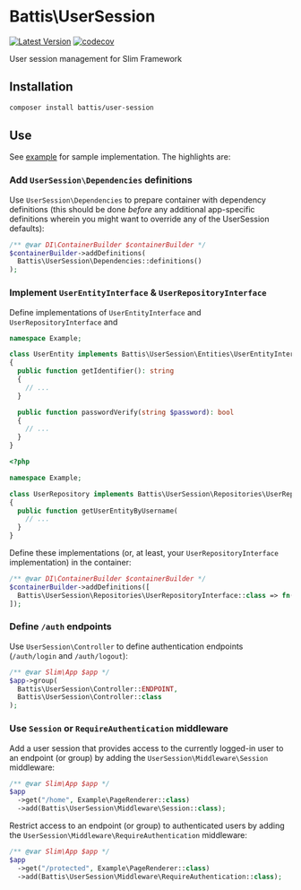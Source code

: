# Battis\UserSession

[![Latest Version](https://img.shields.io/packagist/v/battis/user-session.svg)](https://packagist.org/packages/battis/user-session)
[![codecov](https://codecov.io/gh/battis/user-session/branch/main/graph/badge.svg)](https://codecov.io/gh/battis/user-session)

User session management for Slim Framework

## Installation

```bash
composer install battis/user-session
```

## Use

See [example](example) for sample implementation. The highlights are:

### Add `UserSession\Dependencies` definitions

Use `UserSession\Dependencies` to prepare container with dependency definitions (this should be done _before_ any additional app-specific definitions wherein you might want to override any of the UserSession defaults):

```php
/** @var DI\ContainerBuilder $containerBuilder */
$containerBuilder->addDefinitions(
  Battis\UserSession\Dependencies::definitions()
);
```

### Implement `UserEntityInterface` & `UserRepositoryInterface`

Define implementations of `UserEntityInterface` and `UserRepositoryInterface` and

```php
namespace Example;

class UserEntity implements Battis\UserSession\Entities\UserEntityInterface
{
  public function getIdentifier(): string
  {
    // ...
  }

  public function passwordVerify(string $password): bool
  {
    // ...
  }
}
```

```php
<?php

namespace Example;

class UserRepository implements Battis\UserSession\Repositories\UserRepositoryInterface
{
  public function getUserEntityByUsername(
    // ...
  }
}
```

Define these implementations (or, at least, your `UserRepositoryInterface` implementation) in the container:

```php
/** @var DI\ContainerBuilder $containerBuilder */
$containerBuilder->addDefinitions([
  Battis\UserSession\Repositories\UserRepositoryInterface::class => fn() => new Example\UserRepository(),
]);
```

### Define `/auth` endpoints

Use `UserSession\Controller` to define authentication endpoints (`/auth/login` and `/auth/logout`):

```php
/** @var Slim\App $app */
$app->group(
  Battis\UserSession\Controller::ENDPOINT,
  Battis\UserSession\Controller::class
);
```

### Use `Session` or `RequireAuthentication` middleware

Add a user session that provides access to the currently logged-in user to an endpoint (or group) by adding the `UserSession\Middleware\Session` middleware:

```php
/** @var Slim\App $app */
$app
  ->get("/home", Example\PageRenderer::class)
  ->add(Battis\UserSession\Middleware\Session::class);
```

Restrict access to an endpoint (or group) to authenticated users by adding the `UserSession\Middleware\RequireAuthentication` middleware:

```php
/** @var Slim\App $app */
$app
  ->get("/protected", Example\PageRenderer::class)
  ->add(Battis\UserSession\Middleware\RequireAuthentication::class);
```
